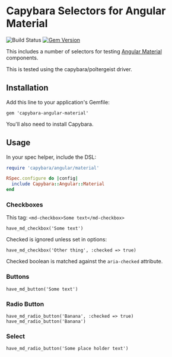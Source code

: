 # Capybara Selectors for Angular Material

![Build Status](https://circleci.com/gh/rimian/capybara-angular-material.png?style=shield&circle-token=f2873eb8a682807f1581927204052742bf8ecd94 "Build Status")
[![Gem Version](https://badge.fury.io/rb/capybara-angular-material.svg)](http://badge.fury.io/rb/capybara-angular-material)

This includes a number of selectors for testing [Angular Material](https://material.angularjs.org) components.

This is tested using the capybara/poltergeist driver.

## Installation

Add this line to your application's Gemfile:

    gem 'capybara-angular-material'

You'll also need to install Capybara.

## Usage

In your spec helper, include the DSL:

```ruby
require 'capybara/angular/material'

RSpec.configure do |config|
  include Capybara::Angular::Material
end
```

### Checkboxes

This tag: `<md-checkbox>Some text</md-checkbox>`

```
have_md_checkbox('Some text')
```

Checked is ignored unless set in options:

```
have_md_checkbox('Other thing', :checked => true)
```

Checked boolean is matched against the `aria-checked` attribute.

### Buttons

```
have_md_button('Some text')
```

### Radio Button

```
have_md_radio_button('Banana', :checked => true)
have_md_radio_button('Banana')
```

### Select

```
have_md_radio_button('Some place holder text')
```
